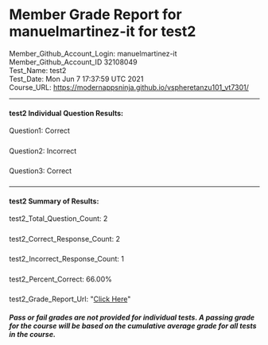 # Member Grade Report for manuelmartinez-it for test2  
   
Member_Github_Account_Login: manuelmartinez-it  
Member_Github_Account_ID 32108049  
Test_Name: test2  
Test_Date: Mon Jun  7 17:37:59 UTC 2021  
Course_URL: https://modernappsninja.github.io/vspheretanzu101_vt7301/  
   
---  
#### test2 Individual Question Results:  
Question1: Correct  
#####  
Question2: Incorrect  
#####  
Question3: Correct  
#####  
---  
#### test2 Summary of Results:  
test2_Total_Question_Count: 2  
#####  
test2_Correct_Response_Count: 2  
#####  
test2_Incorrect_Response_Count: 1  
#####  
test2_Percent_Correct: 66.00%  
#####  
test2_Grade_Report_Url: "[Click Here](https://github.com/modernappsninjas/manuelmartinez-it/blob/main/static/userdata/courses/vspheretanzu101_vt7301/grade_report.pr710.test2.md)"
##### Pass or fail grades are not provided for individual tests. A passing grade for the course will be based on the cumulative average grade for all tests in the course.  
